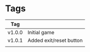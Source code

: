 # Tags

| Tag    |              |
|--------|--------------|
| v1.0.0 | Initial game |
| v1.0.1 | Added exit/reset button |
|        |              |
